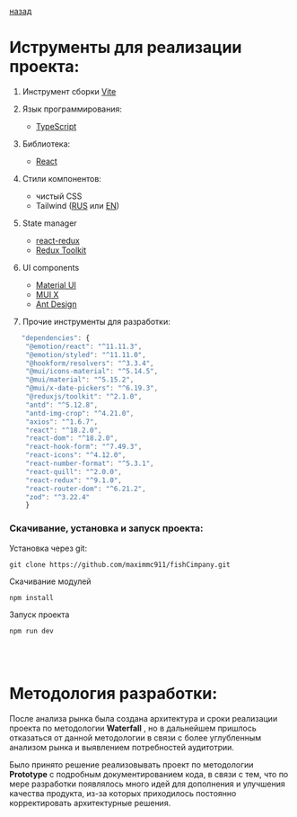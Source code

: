 [назад](../developer_documentation.md)

# Иструменты для реализации проекта:

1. Инструмент сборки [Vite](https://vitejs.dev/)

2. Язык программирования:
    + [TypeScript](https://www.typescriptlang.org/)
3. Библиотека: 
    + [React](https://react.dev/)
4. Стили компонентов:
    + чистый CSS
    + Tailwind ([RUS](https://tailwindcss.ru/) или [EN](https://tailwindcss.com/))
5. State manager
    + [react-redux ](https://redux.js.org/)
    + [Redux Toolkit](https://redux-toolkit.js.org/)
6. UI components
    + [Material UI](https://mui.com/material-ui/)
    + [MUI X](https://mui.com/x/)
    + [Ant Design](https://ant.design/)
7. Прочие инструменты для разработки:
``` javascript
   "dependencies": {
    "@emotion/react": "^11.11.3",
    "@emotion/styled": "^11.11.0",
    "@hookform/resolvers": "^3.3.4",
    "@mui/icons-material": "^5.14.5",
    "@mui/material": "^5.15.2",
    "@mui/x-date-pickers": "^6.19.3",
    "@reduxjs/toolkit": "^2.1.0",
    "antd": "^5.12.8",
    "antd-img-crop": "^4.21.0",
    "axios": "^1.6.7",
    "react": "^18.2.0",
    "react-dom": "^18.2.0",
    "react-hook-form": "^7.49.3",
    "react-icons": "^4.12.0",
    "react-number-format": "^5.3.1",
    "react-quill": "^2.0.0",
    "react-redux": "^9.1.0",
    "react-router-dom": "^6.21.2",
    "zod": "^3.22.4" 
    }
```
### Скачивание, установка и запуск проекта:
Установка через git: 
```
git clone https://github.com/maximmc911/fishCimpany.git
 ```
Скачивание модулей
```
npm install
```
Запуск проекта
```
npm run dev
```
<br>
<br>

# Методология разработки:

После анализа рынка была создана архитектура и сроки реализации проекта по методологии **Waterfall** , но в дальнейшем пришлось отказаться от данной методологии в связи с более углубленным анализом рынка и выявлением потребностей аудитотрии. <br>

Было принято решение реализовывать проект по методологии **Prototype** с подробным документированием кода, в связи с тем, что по мере разработки появлялось много идей для дополнения и улучшения качества продукта, из-за которых приходилось постоянно корректировать архитектурные решения.